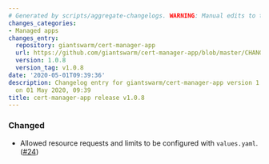 ```yaml
---
# Generated by scripts/aggregate-changelogs. WARNING: Manual edits to this files will be overwritten.
changes_categories:
- Managed apps
changes_entry:
  repository: giantswarm/cert-manager-app
  url: https://github.com/giantswarm/cert-manager-app/blob/master/CHANGELOG.md#108-2020-04-30
  version: 1.0.8
  version_tag: v1.0.8
date: '2020-05-01T09:39:36'
description: Changelog entry for giantswarm/cert-manager-app version 1.0.8, published
  on 01 May 2020, 09:39
title: cert-manager-app release v1.0.8
---
```


### Changed
- Allowed resource requests and limits to be configured with `values.yaml`. ([#24](https://github.com/giantswarm/cert-manager-app/pull/24))
